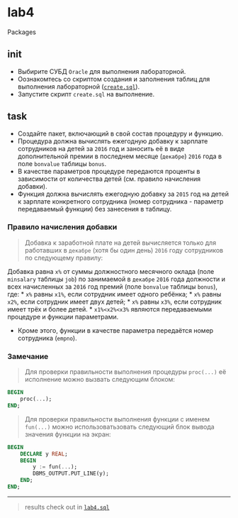 # lab4
Packages

## init
* Выбирите СУБД `Oracle` для выполнения лабораторной. 
* Оознакомтесь со скриптом создания и заполнения таблиц для выполнения лабораторной ([`create.sql`](https://github.com/Drapegnik/bsu/blob/master/dms/lab1/create.sql)).
* Запустите скрипт `create.sql` на выполнение.

## task
* Создайте пакет, включающий в свой состав процедуру и функцию.
* Процедура должна вычислять ежегодную добавку к зарплате сотрудников на детей за `2016` год и заносить её в виде дополнительной премии в последнем месяце (`декабре`) `2016` года в поле `bonvalue` таблицы `bonus`. 
* В качестве параметров процедуре передаются проценты в зависимости от количества детей (см. правило начисления добавки).
* Функция должна вычислять ежегодную добавку за `2015` год на детей к зарплате конкретного сотрудника (номер сотрудника - параметр передаваемый функции) без занесения в таблицу.

### Правило начисления добавки
> Добавка к заработной плате на детей вычисляется только для работавших в `декабре` (хотя бы один день) `2016` году сотрудников по следующему правилу: 

Добавка равна `x%` от суммы должностного месячного оклада (поле `minsalary` таблицы `job`) по занимаемой в `декабре` `2016` года должности и всех начисленных за `2016` год премий (поле `bonvalue` таблицы `bonus`), где:
	* `x%` равны `x1%`, если сотрудник имеет одного ребёнка;
	* `x%` равны `x2%`, если сотрудник имеет двух детей;
	* `x%` равны `x3%`, если сотрудник имеет трёх и более детей.
	* `x1%<x2%<x3%` являются передаваемыми процедуре и функции параметрами.

* Кроме этого, функции в качестве параметра передаётся номер сотрудника (`empno`). 

### Замечание
> Для проверки правильности выполнения процедуры `proc(...)` её исполнение можно вызвать следующим блоком:

```sql
BEGIN
	proc(...);
END;
```

> Для проверки правильности выполнения функции с именем `fun(...)` можно использоватьзовать следующий блок вывода значения функции на экран:

```sql
BEGIN
	DECLARE y REAL;
	BEGIN
		y := fun(...);
		DBMS_OUTPUT.PUT_LINE(y);
	END;
END;
```

***

> results check out in [`lab4.sql`](https://github.com/Drapegnik/bsu/blob/master/dms/lab4/lab4.sql)

